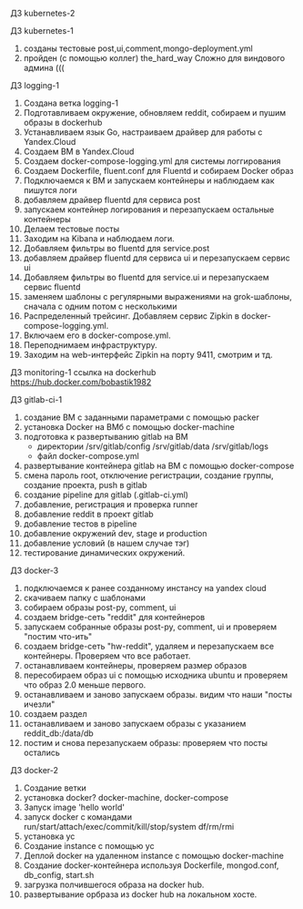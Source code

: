 ДЗ kubernetes-2

ДЗ kubernetes-1
1. созданы тестовые post,ui,comment,mongo-deployment.yml
2. пройден (с помощью коллег) the_hard_way
Сложно для виндового админа (((

ДЗ logging-1
1. Создана ветка logging-1
2. Подготавливаем окружение, обновляем reddit, собираем и пушим образы в dockerhub
3. Устанавливаем язык Go, настраиваем драйвер для работы с Yandex.Cloud
4. Создаем ВМ в Yandex.Cloud
5. Создаем docker-compose-logging.yml для системы логгирования
6. Создаем Dockerfile, fluent.conf для Fluentd и собираем Docker образ
7. Подключаемся к ВМ и запускаем контейнеры и наблюдаем как пишутся логи
8. добавляем драйвер fluentd для сервиса post
9. запускаем контейнер логирования и перезапускаем остальные контейнеры
10. Делаем тестовые посты
11. Заходим на Kibana и наблюдаем логи.
12. Добавляем фильтры во fluentd для service.post
13. добавляем драйвер fluentd для сервиса ui и перезапускаем сервис ui
14. Добавляем фильтры во fluentd для service.ui и перезапускаем сервис fluentd
15. заменяем шаблоны с регулярными выражениями на grok-шаблоны, сначала с одним потом с несколькими
16. Распределенный трейсинг. Добавляем сервис  Zipkin в docker-compose-logging.yml.
17. Включаем его в docker-compose.yml.
18. Переподнимаем инфраструктуру.
19. Заходим на web-интерфейс Zipkin на порту 9411, смотрим и тд.

ДЗ monitoring-1
ссылка на dockerhub https://hub.docker.com/bobastik1982

ДЗ gitlab-ci-1
1. создание ВМ с заданными параметрами с помощью packer
2. установка Docker на ВМб с помощью docker-machine
3. подготовка к развертыванию gitlab на ВМ
    - директории /srv/gitlab/config /srv/gitlab/data /srv/gitlab/logs
    - файл docker-compose.yml
4. развертывание контейнера gitlab на ВМ с помощью docker-compose
5. смена пароль root, отключение регистрации, создание группы, создание проекта, push в gitlab
6. создание pipeline для gitlab (.gitlab-ci.yml)
7. добавление, регистрация и проверка runner
8. добавление reddit в проект gitlab
9. добавление тестов в pipeline
10. добавление окружений dev, stage и production
11. добавление условий (в нашем случае тэг)
12. тестирование динамических окружений.

ДЗ docker-3
1. подключаемся к ранее созданному инстансу на yandex cloud
2. скачиваем папку с шаблонами
3. собираем образы post-py, comment, ui
4. создаем bridge-сеть "reddit" для контейнеров
5. запускаем собранные образы post-py, comment, ui  и проверяем "постим что-ить"
6. cоздаем bridge-сеть "hw-reddit", удаляем и перезапускаем все контейнеры. Проверяем что все работает.
7. останавливаем контейнеры, проверяем размер образов
8. пересобираем образ ui с помощью исходника ubuntu и проверяем что образ 2.0 меньше первого.
9. останавливаем и заново запускаем образы. видим что наши "посты ичезли"
10. создаем  раздел
11. останавливаем и заново запускаем образы с указанием reddit_db:/data/db
12. постим и снова перезапускаем образы: проверяем что посты остались


ДЗ docker-2
1. Создание ветки
2. установка docker? docker-machine, docker-compose
3. Запуск image 'hello world'
4. запуск docker с командами run/start/attach/exec/commit/kill/stop/system df/rm/rmi
5. установка yc
6. Создание instance с помощью yc
7. Деплой docker на удаленном instance с помощью docker-machine
8. Создание docker-контейнера используя Dockerfile, mongod.conf, db_config, start.sh
9. загрузка полчившегося образа на docker hub.
10. развертывание орбраза из docker hub на локальном хосте.
